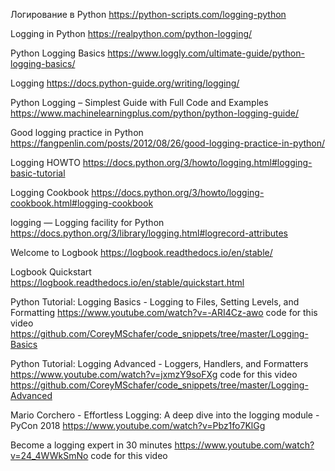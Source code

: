 Логирование в Python
https://python-scripts.com/logging-python

Logging in Python
https://realpython.com/python-logging/

Python Logging Basics
https://www.loggly.com/ultimate-guide/python-logging-basics/

Logging
https://docs.python-guide.org/writing/logging/

Python Logging – Simplest Guide with Full Code and Examples
https://www.machinelearningplus.com/python/python-logging-guide/

Good logging practice in Python
https://fangpenlin.com/posts/2012/08/26/good-logging-practice-in-python/

Logging HOWTO
https://docs.python.org/3/howto/logging.html#logging-basic-tutorial

Logging Cookbook
https://docs.python.org/3/howto/logging-cookbook.html#logging-cookbook

logging — Logging facility for Python
https://docs.python.org/3/library/logging.html#logrecord-attributes


Welcome to Logbook
https://logbook.readthedocs.io/en/stable/

Logbook Quickstart
https://logbook.readthedocs.io/en/stable/quickstart.html

Python Tutorial: Logging Basics - Logging to Files, Setting Levels, and Formatting
https://www.youtube.com/watch?v=-ARI4Cz-awo
code for this video
https://github.com/CoreyMSchafer/code_snippets/tree/master/Logging-Basics

Python Tutorial: Logging Advanced - Loggers, Handlers, and Formatters
https://www.youtube.com/watch?v=jxmzY9soFXg
code for this video
https://github.com/CoreyMSchafer/code_snippets/tree/master/Logging-Advanced

Mario Corchero - Effortless Logging: A deep dive into the logging module - PyCon 2018
https://www.youtube.com/watch?v=Pbz1fo7KlGg

Become a logging expert in 30 minutes
https://www.youtube.com/watch?v=24_4WWkSmNo
code for this video

